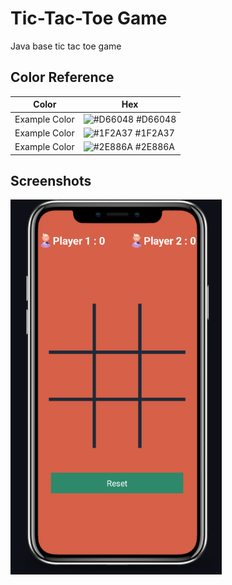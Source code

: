 
# Tic-Tac-Toe Game

Java base tic tac toe game

## Color Reference

| Color             | Hex                                                                |
| ----------------- | ------------------------------------------------------------------ |
| Example Color | ![#D66048](https://via.placeholder.com/10/D66048?text=+) #D66048|
| Example Color | ![#1F2A37](https://via.placeholder.com/10/1F2A37?text=+) #1F2A37 |
| Example Color | ![#2E886A](https://via.placeholder.com/10/2E886A?text=+) #2E886A |


## Screenshots

<img src="./app/src/main/res/drawable/mobile.png" height="600"  align="center" />


